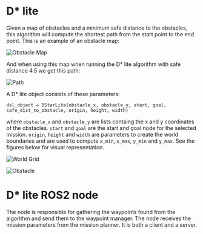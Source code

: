 # D* lite
Given a map of obstacles and a minimum safe distance to the obstacles, this algorithm will compute the shortest path from the start point to the end point. This is an example of an obstacle map:

![Obstacle Map](https://drive.google.com/uc?export=download&id=1MohnPBQMoQHHbLaDkbUe43MjBPp5sTiF)

And when using this map when running the D* lite algorithm with safe distance 4.5 we get this path:

![Path](https://drive.google.com/uc?export=download&id=1il-i2aJM3pkQacTO8Jg77_2zDVcZF1ty)

A D* lite object consists of these parameters:

```
dsl_object = DStarLite(obstacle_x, obstacle_y, start, goal, safe_dist_to_obstacle, origin, height, width)
```

where `obstacle_x` and `obstacle_y` are lists containg the x and y coordinates of the obstacles. `start` and `goal` are the start and goal node for the selected mission. `origin`, `height` and `width` are parameters to create the world boundaries and are used to compute `x_min`, `x_max`, `y_min` and `y_max`. See the figures below for visual representation.

![World Grid](https://drive.google.com/uc?export=download&id=1RYXcRTjFWMFRhYBMRx5ILmheNvEKahrY)

![Obstacle](https://drive.google.com/uc?export=download&id=1M43ohD3wpKwmgkjJ44Ut1uOT3f5MlSQI)

# D* lite ROS2 node
The node is responsible for gathering the waypoints found from the algorithm and send them to the waypoint manager. The node receives the mission parameters from the mission planner. It is both a client and a server.

